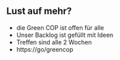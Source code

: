 ## Lust auf mehr?

 - die Green COP ist offen für alle
 - Unser Backlog ist gefüllt mit Ideen
 - Treffen sind alle 2 Wochen <!-- das bezieht sich auf
     Nachhaltiges Web, aber nicht auf die ganze Green COP. 
     Eventuell verwirrt das? 
   --> 
 - https://go/greencop

